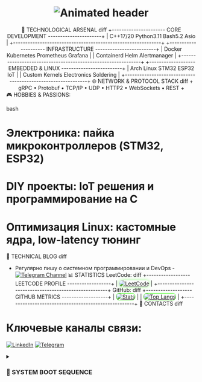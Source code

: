 <h1 align="center"> <img src="https://readme-typing-svg.demolab.com?font=Fira+Code&weight=600&size=26&duration=2800&pause=1000&color=39FF14&center=true&vCenter=true&width=650&lines=%F0%9F%91%8B+HELLO+WORLD!+I'M+C%2B%2B+BACKEND+ENGINEER;%F0%9F%92%BB+SYSTEM+PROGRAMMING+%7C+LINUX+KERNEL+%7C+DEVOPS;%F0%9F%93%81+NETWORK+ARCHITECT+%7C+gRPC+EXPERT+%7C+EMBEDDED+HOBBYIST" alt="Animated header" /> </h1><div align="center">
🔧 TECHNOLOGICAL ARSENAL
diff
+---------------------- CORE DEVELOPMENT ----------------------+
| C++17/20       Python3.11         Bash5.2          Asio      |
+-------------------------------------------------------------+
+--------------------- INFRASTRUCTURE -------------------------+
| Docker          Kubernetes        Prometheus        Grafana   |
| Containerd      Helm             Alertmanager                |
+-------------------------------------------------------------+
+------------------- EMBEDDED & LINUX -------------------------+
| Arch Linux      STM32            ESP32             IoT       |
| Custom Kernels  Electronics      Soldering                   |
+-------------------------------------------------------------+
🌐 NETWORK & PROTOCOL STACK
diff
+ gRPC • Protobuf • TCP/IP • UDP • HTTP2 • WebSockets • REST +
</div>
🎮 HOBBIES & PASSIONS:

bash
# Электроника: пайка микроконтроллеров (STM32, ESP32)
# DIY проекты: IoT решения и программирование на С
# Оптимизация Linux: кастомные ядра, low-latency тюнинг
📝 TECHNICAL BLOG
diff
- Регулярно пишу о системном программировании и DevOps -
[![Telegram Channel](https://img.shields.io/badge/TELEGRAM_BLOG-26A5E4?style=flat&logo=telegram&logoColor=000000)](https://t.me/ars1ksarch)
📊 STATISTICS
LeetCode:
diff
+------------------ LEETCODE PROFILE ------------------+
| [![LeetCode](https://leetcard.jacoblin.cool/ars1ks?theme=dark&border=0&radius=20)](https://leetcode.com/ars1ks/) |
+-----------------------------------------------------+
GitHub:
diff
+------------------- GITHUB METRICS -------------------+
| [![Stats](https://github-readme-stats.vercel.app/api?username=ars1ks&show_icons=true&theme=dark&bg_color=000000&title_color=39FF14&text_color=FFFFFF&icon_color=39FF14)](https://github.com/ars1ks) |
| [![Top Langs](https://github-readme-stats.vercel.app/api/top-langs/?username=ars1ks&layout=compact&theme=dark&bg_color=000000&title_color=39FF14)](https://github.com/ars1ks) |
+-----------------------------------------------------+
🔗 CONTACTS
diff
# Ключевые каналы связи:
[![LinkedIn](https://img.shields.io/badge/LINKEDIN-0A66C2?style=flat&logo=linkedin&logoColor=000000)](ваша_ссылка)
[![Telegram](https://img.shields.io/badge/TELEGRAM-26A5E4?style=flat&logo=telegram&logoColor=000000)](ваша_ссылка)
<details> <summary><h3>🚀 SYSTEM BOOT SEQUENCE</h3></summary>
bash
[  OK  ] Mounted Debug FS
[  OK  ] Loaded Kernel Modules
[  OK  ] Started Network Stack
[  OK  ] Initialized C++ Runtime
[  OK  ] Started gRPC Services
[  OK  ] Activated Monitoring Agents
       ___           ___         ___     
      /  /\         /  /\       /__/|    
     /  /::\       /  /::\     |  |:|    
    /  /:/\:\     /  /:/\:\    |  |:|    
   /  /:/  \:\   /  /:/  \:\ __|__|:|    
  /__/:/ \__\:\ /__/:/ \__\:\/__/::::\____
  \  \:\ /  /:/ \  \:\ /  /:/   ~\~~\::::/
   \  \:\  /:/   \  \:\  /:/      |~~|:|~~ 
    \  \:\/:/     \  \:\/:/       |  |:|   
     \  \::/       \  \::/        |  |:|   
      \__\/         \__\/         |__|/   
</details><style> img[src*="github-readme-stats"] { border: 1px solid #39FF14 !important; border-radius: 8px !important; } img[src*="leetcard"] { border-radius: 15px !important; box-shadow: 0 0 10px rgba(57, 255, 20, 0.5); } </style>
